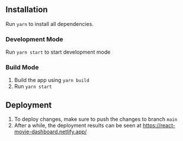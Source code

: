 ## Installation

Run `yarn` to install all dependencies.

### Development Mode

Run `yarn start` to start development mode

### Build Mode

1. Build the app using `yarn build`
2. Run `yarn start`

## Deployment

1. To deploy changes, make sure to push the changes to branch `main`
2. After a while, the deployment results can be seen at https://react-movie-dashboard.netlify.app/
